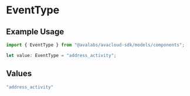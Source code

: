 # EventType

## Example Usage

```typescript
import { EventType } from "@avalabs/avacloud-sdk/models/components";

let value: EventType = "address_activity";
```

## Values

```typescript
"address_activity"
```